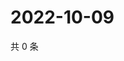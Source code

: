 # 2022-10-09

共 0 条

<!-- BEGIN WEIBO -->
<!-- 最后更新时间 Sun Oct 09 2022 06:18:46 GMT+0800 (China Standard Time) -->

<!-- END WEIBO -->
